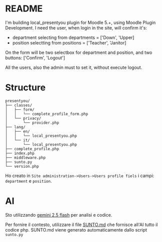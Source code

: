 # README
I'm building local_presentyou plugin for Moodle 5.+, using Moodle Plugin Development.
I need the user, when login in the site, will confirm it's:
* department selecting from departments = ['Down', 'Upper]
* position selectting from positions = ['Teacher', 'Janitor]

On the form will be two selectbox for department and position, and two buttons: ['Confirm', 'Logout']

All the users, also the admin must to set it, without execute logout.

# Structure
```ascii
presentyou/
├── classes/
│   ├── form/
│   │   └── complete_profile_form.php
│   └── privacy/
│       └── provider.php
├── lang/
│   ├── en/
│   │   └── local_presentyou.php
│   └── it/
│       └── local_presentyou.php
├── complete_profile.php
├── index.php
├── middleware.php
├── sunto.py
└── version.php
```

Ho creato in `Site administration->Users->Users profile fiels` i campi: `department` e `position`.

# AI 
Sto utilizzando [gemini 2.5 flash](https://gemini.google.com/) per analisi e codice.

Per fornire il contesto, utilizzare il file [SUNTO.md](./SUNTO.md) che fornisce all'AI tutto il codice php. 
SUNTO.md viene generato automaticamente dallo script `sunto.py`
